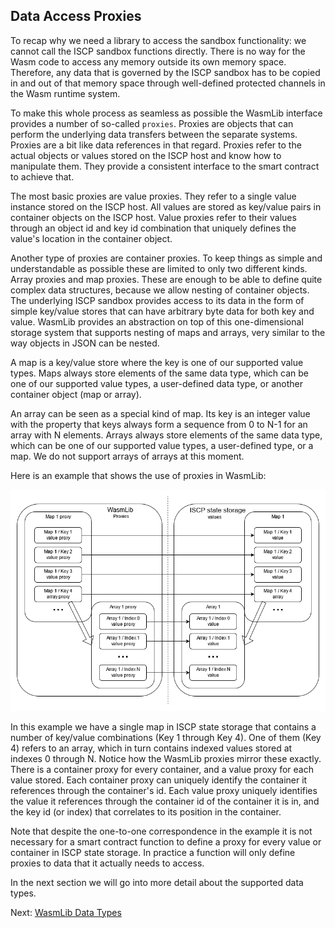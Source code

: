 ## Data Access Proxies

To recap why we need a library to access the sandbox functionality: we cannot call the
ISCP sandbox functions directly. There is no way for the Wasm code to access any memory
outside its own memory space. Therefore, any data that is governed by the ISCP sandbox has
to be copied in and out of that memory space through well-defined protected channels in
the Wasm runtime system.

To make this whole process as seamless as possible the WasmLib interface provides a number
of so-called `proxies`. Proxies are objects that can perform the underlying data transfers
between the separate systems. Proxies are a bit like data references in that regard.
Proxies refer to the actual objects or values stored on the ISCP host and know how to
manipulate them. They provide a consistent interface to the smart contract to achieve
that.

The most basic proxies are value proxies. They refer to a single value instance stored on
the ISCP host. All values are stored as key/value pairs in container objects on the ISCP
host. Value proxies refer to their values through an object id and key id combination that
uniquely defines the value's location in the container object.

Another type of proxies are container proxies. To keep things as simple and understandable
as possible these are limited to only two different kinds. Array proxies and map proxies.
These are enough to be able to define quite complex data structures, because we allow
nesting of container objects. The underlying ISCP sandbox provides access to its data in
the form of simple key/value stores that can have arbitrary byte data for both key and
value. WasmLib provides an abstraction on top of this one-dimensional storage system that
supports nesting of maps and arrays, very similar to the way objects in JSON can be
nested.

A map is a key/value store where the key is one of our supported value types. Maps always
store elements of the same data type, which can be one of our supported value types, a
user-defined data type, or another container object
(map or array).

An array can be seen as a special kind of map. Its key is an integer value with the
property that keys always form a sequence from 0 to N-1 for an array with N elements.
Arrays always store elements of the same data type, which can be one of our supported
value types, a user-defined type, or a map. We do not support arrays of arrays at this
moment.

Here is an example that shows the use of proxies in WasmLib:

![Proxies image](Img/Proxies.png)

In this example we have a single map in ISCP state storage that contains a number of
key/value combinations (Key 1 through Key 4). One of them (Key 4)
refers to an array, which in turn contains indexed values stored at indexes 0 through N.
Notice how the WasmLib proxies mirror these exactly. There is a container proxy for every
container, and a value proxy for each value stored. Each container proxy can uniquely
identify the container it references through the container's id. Each value proxy uniquely
identifies the value it references through the container id of the container it is in, and
the key id (or index)
that correlates to its position in the container.

Note that despite the one-to-one correspondence in the example it is not necessary for a
smart contract function to define a proxy for every value or container in ISCP state
storage. In practice a function will only define proxies to data that it actually needs to
access.

In the next section we will go into more detail about the supported data types.

Next: [WasmLib Data Types](Types.md)
